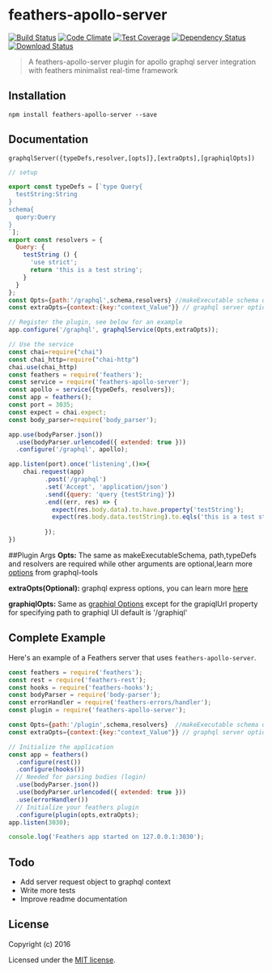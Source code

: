 # feathers-apollo-server

[![Build Status](https://travis-ci.org/rollymaduk/feathers-apollo-server.png?branch=master)](https://travis-ci.org/rollymaduk/feathers-apollo-server)
[![Code Climate](https://codeclimate.com/github/rollymaduk/feathers-apollo-server/badges/gpa.svg)](https://codeclimate.com/github/rollymaduk/feathers-apollo-server)
[![Test Coverage](https://codeclimate.com/github/rollymaduk/feathers-apollo-server/badges/coverage.svg)](https://codeclimate.com/github/rollymaduk/feathers-apollo-server/coverage)
[![Dependency Status](https://img.shields.io/david/rollymaduk/feathers-apollo-server.svg?style=flat-square)](https://david-dm.org/rollymaduk/feathers-apollo-server)
[![Download Status](https://img.shields.io/npm/dm/feathers-apollo-server.svg?style=flat-square)](https://www.npmjs.com/package/feathers-apollo-server)

> A feathers-apollo-server  plugin for apollo graphql server integration with feathers  minimalist real-time framework 

## Installation

```
npm install feathers-apollo-server --save
```

## Documentation
```
graphqlServer({typeDefs,resolver,[opts]},[extraOpts],[graphiqlOpts])
```
```js
// setup

export const typeDefs = [`type Query{
  testString:String
}
schema{
  query:Query
}
`];
export const resolvers = {
  Query: {
    testString () {
      'use strict';
      return 'this is a test string';
    }
  }
};
const Opts={path:'/graphql',schema,resolvers} //makeExecutable schema options
const extraOpts={context:{key:"context_Value"}} // graphql server options: 

// Register the plugin, see below for an example
app.configure('/graphql', graphqlService(Opts,extraOpts));

// Use the service
const chai=require("chai")
const chai_http=require("chai-http")
chai.use(chai_http)
const feathers = require('feathers');
const service = require('feathers-apollo-server');
const apollo = service({typeDefs, resolvers});
const app = feathers();
const port = 3035;
const expect = chai.expect;
const body_parser=require('body_parser');

app.use(bodyParser.json())
  .use(bodyParser.urlencoded({ extended: true }))
  .configure('/graphql', apollo);

app.listen(port).once('listening',()=>{
    chai.request(app)
          .post('/graphql')
          .set('Accept', 'application/json')
          .send({query: 'query {testString}'})
          .end((err, res) => {
            expect(res.body.data).to.have.property('testString');
            expect(res.body.data.testString).to.eqls('this is a test string');
            
          });
})

```
##Plugin Args
**Opts:** 
The same as makeExecutableSchema, path,typeDefs and resolvers are required while other arguments are optional,learn more [options](http://dev.apollodata.com/tools/graphql-tools/generate-schema.html#makeExecutableSchema) from graphql-tools<br>

**extraOpts(Optional):** graphql express options, you can learn more [here](http://dev.apollodata.com/tools/graphql-server/setup.html#graphqlOptions)

**graphiqlOpts:** Same as [graphiql Options](http://dev.apollodata.com/tools/graphql-server/graphiql.html#graphiqlOptions) except for the grapiqlUrl property for specifying path to graphiql UI default is '/graphiql'

## Complete Example

Here's an example of a Feathers server that uses `feathers-apollo-server`. 

```js
const feathers = require('feathers');
const rest = require('feathers-rest');
const hooks = require('feathers-hooks');
const bodyParser = require('body-parser');
const errorHandler = require('feathers-errors/handler');
const plugin = require('feathers-apollo-server');

const Opts={path:'/plugin',schema,resolvers}  //makeExecutable schema options
const extraOpts={context:{key:"context_Value"}} // graphql server options: 

// Initialize the application
const app = feathers()
  .configure(rest())
  .configure(hooks())
  // Needed for parsing bodies (login)
  .use(bodyParser.json())
  .use(bodyParser.urlencoded({ extended: true }))
  .use(errorHandler())
  // Initialize your feathers plugin
  .configure(plugin(opts,extraOpts);
app.listen(3030);

console.log('Feathers app started on 127.0.0.1:3030');
```
## Todo

- Add server request object to graphql context 
- Write more tests
- Improve readme documentation

## License

Copyright (c) 2016

Licensed under the [MIT license](LICENSE).
